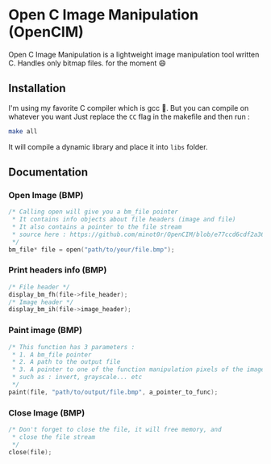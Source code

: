 # Open C Image Manipulation (OpenCIM)
Open C Image Manipulation is a lightweight image manipulation tool written C. Handles only bitmap files. for the moment 😄

## Installation

I'm using my favorite C compiler which is gcc 🥰. But you can compile on whatever you want
Just replace the `CC` flag in the makefile and then run :

```bash
make all
```

It will compile a dynamic library and place it into `libs` folder.

## Documentation

### Open Image (BMP)

```c
/* Calling open will give you a bm_file pointer
 * It contains info objects about file headers (image and file)
 * It also contains a pointer to the file stream
 * source here : https://github.com/minot0r/OpenCIM/blob/e77ccd6cdf2a363041f61ccf91c595fe282224e6/headers/cim.h#L41-L45
 */
bm_file* file = open("path/to/your/file.bmp");
```

### Print headers info (BMP)

```c
/* File header */
display_bm_fh(file->file_header);
/* Image header */
display_bm_ih(file->image_header);
```

### Paint image (BMP)

```c
/* This function has 3 parameters :
 * 1. A bm_file pointer
 * 2. A path to the output file
 * 3. A pointer to one of the function manipulation pixels of the image,
 * such as : invert, grayscale... etc
 */
paint(file, "path/to/output/file.bmp", a_pointer_to_func);
```

### Close Image (BMP)

```c
/* Don't forget to close the file, it will free memory, and
 * close the file stream
 */
close(file);
```